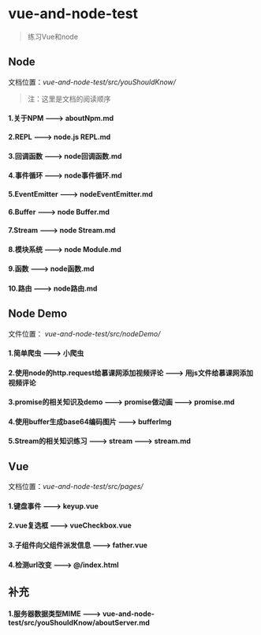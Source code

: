 # vue-and-node-test

> 练习Vue和node 

## Node
文档位置：*vue-and-node-test/src/youShouldKnow/*

> 注：这里是文档的阅读顺序

#### 1.关于NPM ---> aboutNpm.md
#### 2.REPL ---> node.js REPL.md
#### 3.回调函数 ---> node回调函数.md
#### 4.事件循环 ---> node事件循环.md
#### 5.EventEmitter ---> nodeEventEmitter.md
#### 6.Buffer ---> node Buffer.md
#### 7.Stream ---> node Stream.md
#### 8.模块系统 ---> node Module.md
#### 9.函数 ---> node函数.md
#### 10.路由 ---> node路由.md



## Node Demo
文件位置： *vue-and-node-test/src/nodeDemo/*
#### 1.简单爬虫 ---> 小爬虫
#### 2.使用node的http.request给慕课网添加视频评论 ---> 用js文件给慕课网添加视频评论
#### 3.promise的相关知识及demo ---> promise做动画 ---> promise.md
#### 4.使用buffer生成base64编码图片 ---> bufferImg
#### 5.Stream的相关知识练习 ---> stream ---> stream.md


## Vue
文档位置：*vue-and-node-test/src/pages/*

#### 1.键盘事件 ---> keyup.vue
#### 2.vue复选框 ---> vueCheckbox.vue
#### 3.子组件向父组件派发信息 ---> father.vue
#### 4.检测url改变 ---> @/index.html




## 补充
#### 1.服务器数据类型MIME ---> vue-and-node-test/src/youShouldKnow/aboutServer.md
